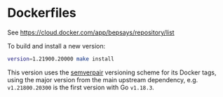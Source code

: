 # Dockerfiles

See https://cloud.docker.com/app/bepsays/repository/list

To build and install a new version:

```bash
version=1.21900.20000 make install
```

This version uses the [semverpair](https://github.com/bep/semverpair) versioning scheme for its Docker tags, using the major version from the main upstream dependency, e.g. `v1.21800.20300` is the first version with Go `v1.18.3`.